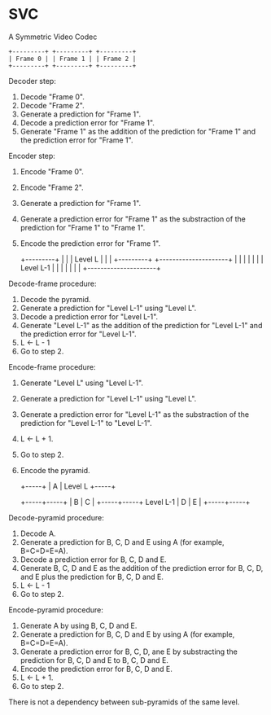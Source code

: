 # SVC
A Symmetric Video Codec

	+---------+ +---------+ +---------+
	| Frame 0 | | Frame 1 | | Frame 2 |
	+---------+ +---------+ +---------+

Decoder step:

1. Decode "Frame 0".
2. Decode "Frame 2".
3. Generate a prediction for "Frame 1".
4. Decode a prediction error for "Frame 1".
5. Generate "Frame 1" as the addition of the prediction for "Frame 1" and the prediction error for "Frame 1".

Encoder step:

1. Encode "Frame 0".
2. Encode "Frame 2".
3. Generate a prediction for "Frame 1".
4. Generate a prediction error for "Frame 1" as the substraction of the prediction for "Frame 1" to "Frame 1".
5. Encode the prediction error for "Frame 1".

	+---------+ 
	|         |
	| Level L |
	|         |
	+---------+
	+---------------------+
	|                     |
	|                     |
	|                     |
	|      Level L-1      |
	|                     |
	|                     |
	|                     |
	+---------------------+

Decode-frame procedure:

1. Decode the pyramid.
2. Generate a prediction for "Level L-1" using "Level L".
3. Decode a prediction error for "Level L-1".
4. Generate "Level L-1" as the addition of the prediction for "Level L-1" and the prediction error for "Level L-1".
5. L <- L - 1
6. Go to step 2.

Encode-frame procedure:

1. Generate "Level L" using "Level L-1".
2. Generate a prediction for "Level L-1" using "Level L".
3. Generate a prediction error for "Level L-1" as the substraction of the prediction for "Level L-1" to "Level L-1".
4. L <- L + 1.
5. Go to step 2.
6. Encode the pyramid.

	+-----+
	|  A  | Level L
	+-----+

	+-----+-----+
	|  B  |  C  |
	+-----+-----+ Level L-1
	|  D  |  E  |
	+-----+-----+

Decode-pyramid procedure:

1. Decode A.
2. Generate a prediction for B, C, D and E using A (for example, B=C=D=E=A).
3. Decode a prediction error for B, C, D and E.
4. Generate B, C, D and E as the addition of the prediction error for B, C, D, and E plus the prediction for B, C, D and E.
5. L <- L - 1
6. Go to step 2.

Encode-pyramid procedure:

1. Generate A by using B, C, D and E.
2. Generate a prediction for B, C, D and E by using A (for example, B=C=D=E=A).
3. Generate a prediction error for B, C, D, ane E by substracting the prediction for B, C, D and E to B, C, D and E.
4. Encode the prediction error for B, C, D and E.
5. L <- L + 1.
6. Go to step 2.

There is not a dependency between sub-pyramids of the same level.
